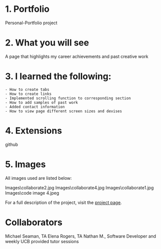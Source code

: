 # 1. Portfolio
Personal-Portfolio project

# 2. What you will see
A page that highlights my career achievements and past creative work

# 3. I learned the following:
    - How to create tabs
    - How to create links
    - Implemented scrolling function to corresponding section
    - How to add samples of past work 
    - Added contact information 
    - How to view page different screen sizes and devises

# 4. Extensions
github

# 5. Images
All images used are listed below:

Images\collaborate2.jpg
Images\collaborate4.jpg
Images\collaborate1.jpg
Images\code image 4.jpeg


For a full description of the project, visit the
[project page](https://github.com/ahermez/Portfolio/tree/0bade8dd2865399ffae1a5b0348708b7162adc71).

# Collaborators
Michael Seaman, TA 
Elena Rogers, TA
Nathan M., Software Developer 
and weekly UCB provided tutor sessions